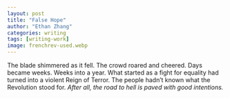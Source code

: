 ```yaml
---
layout: post
title: "False Hope"
author: "Ethan Zhang"
categories: writing
tags: [writing-work]
image: frenchrev-used.webp
---
```


<html>
  <head>
    <title>False Hope</title>
  </head>
  <body>
  <p>The blade shimmered as it fell. The crowd roared and cheered. Days became weeks. Weeks into a year. What started as a fight for equality had turned into a violent Reign of Terror. The people hadn’t known what the Revolution stood for. <i>After all, the road to hell is paved with good intentions.</p>